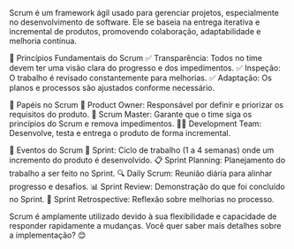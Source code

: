 Scrum é um framework ágil usado para gerenciar projetos, especialmente no desenvolvimento de software. Ele se baseia na entrega iterativa e incremental de produtos, promovendo colaboração, adaptabilidade e melhoria contínua.

🔹 Princípios Fundamentais do Scrum
✅ Transparência: Todos no time devem ter uma visão clara do progresso e dos impedimentos.
✅ Inspeção: O trabalho é revisado constantemente para melhorias.
✅ Adaptação: Os planos e processos são ajustados conforme necessário.

🔹 Papéis no Scrum
👤 Product Owner: Responsável por definir e priorizar os requisitos do produto.
👥 Scrum Master: Garante que o time siga os princípios do Scrum e remova impedimentos.
👨‍💻 Development Team: Desenvolve, testa e entrega o produto de forma incremental.

🔹 Eventos do Scrum
🔄 Sprint: Ciclo de trabalho (1 a 4 semanas) onde um incremento do produto é desenvolvido.
📋 Sprint Planning: Planejamento do trabalho a ser feito no Sprint.
🔍 Daily Scrum: Reunião diária para alinhar progresso e desafios.
📊 Sprint Review: Demonstração do que foi concluído no Sprint.
🔁 Sprint Retrospective: Reflexão sobre melhorias no processo.

Scrum é amplamente utilizado devido à sua flexibilidade e capacidade de responder rapidamente a mudanças. Você quer saber mais detalhes sobre a implementação? 😊
